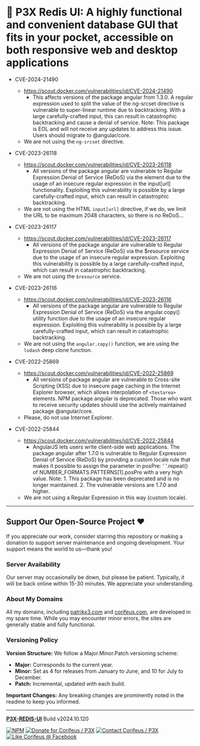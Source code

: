 [//]: #@corifeus-header

# 📡 P3X Redis UI: A highly functional and convenient database GUI that fits in your pocket, accessible on both responsive web and desktop applications

                        
[//]: #@corifeus-header:end
* CVE-2024-21490
  * https://scout.docker.com/vulnerabilities/id/CVE-2024-21490
    * This affects versions of the package angular from 1.3.0. A regular expression used to split the value of the ng-srcset directive is vulnerable to super-linear runtime due to backtracking. With a large carefully-crafted input, this can result in catastrophic backtracking and cause a denial of service. Note: This package is EOL and will not receive any updates to address this issue. Users should migrate to @angular/core.
  * We are not using the `ng-srcset` directive.

* CVE-2023-26118⁠
  * https://scout.docker.com/vulnerabilities/id/CVE-2023-26118
    * All versions of the package angular are vulnerable to Regular Expression Denial of Service (ReDoS) via the element due to the usage of an insecure regular expression in the input[url] functionality. Exploiting this vulnerability is possible by a large carefully-crafted input, which can result in catastrophic backtracking.
  * We are not using the HTML `input[url]` directive, if we do, we limit the URL to be maximum 2048 characters, so there is no ReDoS...

* CVE-2023-26117⁠
  * https://scout.docker.com/vulnerabilities/id/CVE-2023-26117
    * All versions of the package angular are vulnerable to Regular Expression Denial of Service (ReDoS) via the $resource service due to the usage of an insecure regular expression. Exploiting this vulnerability is possible by a large carefully-crafted input, which can result in catastrophic backtracking.
  * We are not using the `$resource` service.

* CVE-2023-26116⁠
  * https://scout.docker.com/vulnerabilities/id/CVE-2023-26116
    * All versions of the package angular are vulnerable to Regular Expression Denial of Service (ReDoS) via the angular.copy() utility function due to the usage of an insecure regular expression. Exploiting this vulnerability is possible by a large carefully-crafted input, which can result in catastrophic backtracking.
  * We are not using the `angular.copy()` function, we are using the `lodash` deep clone function.

* CVE-2022-25869
  * https://scout.docker.com/vulnerabilities/id/CVE-2022-25869
    * All versions of package angular are vulnerable to Cross-site Scripting (XSS) due to insecure page caching in the Internet Explorer browser, which allows interpolation of  `<textarea>` elements. NPM package angular is deprecated. Those who want to receive security updates should use the actively maintained package @angular/core.
  * Please, do not use Internet Explorer.

* CVE-2022-25844
  * https://scout.docker.com/vulnerabilities/id/CVE-2022-25844
    * AngularJS lets users write client-side web applications. The package angular after 1.7.0 is vulnerable to Regular Expression Denial of Service (ReDoS) by providing a custom locale rule that makes it possible to assign the parameter in posPre: ' '.repeat() of NUMBER_FORMATS.PATTERNS[1].posPre with a very high value. Note: 1. This package has been deprecated and is no longer maintained. 2. The vulnerable versions are 1.7.0 and higher.
  * We are not using a Regular Expression in this way (custom locale).

[//]: #@corifeus-footer

---


## Support Our Open-Source Project ❤️
If you appreciate our work, consider starring this repository or making a donation to support server maintenance and ongoing development. Your support means the world to us—thank you!

### Server Availability
Our server may occasionally be down, but please be patient. Typically, it will be back online within 15-30 minutes. We appreciate your understanding.

### About My Domains
All my domains, including [patrikx3.com](https://patrikx3.com) and [corifeus.com](https://corifeus.com), are developed in my spare time. While you may encounter minor errors, the sites are generally stable and fully functional.

### Versioning Policy
**Version Structure:** We follow a Major.Minor.Patch versioning scheme:
- **Major:** Corresponds to the current year.
- **Minor:** Set as 4 for releases from January to June, and 10 for July to December.
- **Patch:** Incremental, updated with each build.

**Important Changes:** Any breaking changes are prominently noted in the readme to keep you informed.

---


[**P3X-REDIS-UI**](https://corifeus.com/redis-ui) Build v2024.10.120

 [![NPM](https://img.shields.io/npm/v/p3x-redis-ui.svg)](https://www.npmjs.com/package/p3x-redis-ui)  [![Donate for Corifeus / P3X](https://img.shields.io/badge/Donate-Corifeus-003087.svg)](https://www.paypal.com/cgi-bin/webscr?cmd=_s-xclick&hosted_button_id=QZVM4V6HVZJW6)  [![Contact Corifeus / P3X](https://img.shields.io/badge/Contact-P3X-ff9900.svg)](https://www.patrikx3.com/en/front/contact) [![Like Corifeus @ Facebook](https://img.shields.io/badge/LIKE-Corifeus-3b5998.svg)](https://www.facebook.com/corifeus.software)






[//]: #@corifeus-footer:end